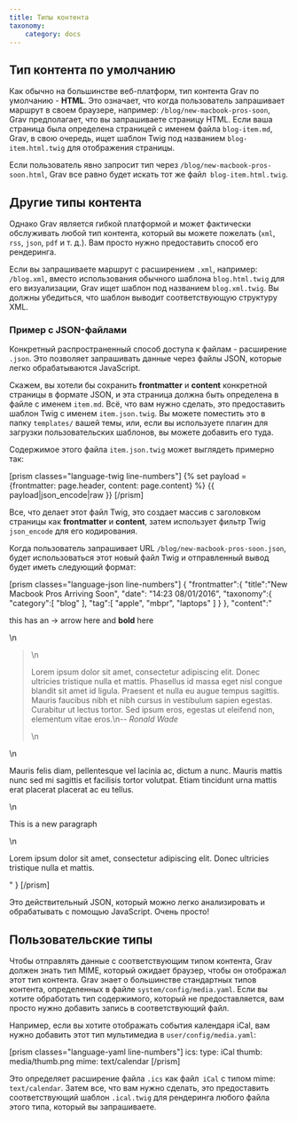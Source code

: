 ```yaml
---
title: Типы контента
taxonomy:
    category: docs
---
```


## Тип контента по умолчанию

Как обычно на большинстве веб-платформ, тип контента Grav по умолчанию - **HTML**. Это означает, что когда пользователь запрашивает маршрут в своем браузере, например: `/blog/new-macbook-pros-soon`, Grav предполагает, что вы запрашиваете страницу HTML. Если ваша страница была определена страницей с именем файла `blog-item.md`, Grav, в свою очередь, ищет шаблон Twig под названием `blog-item.html.twig` для отображения страницы.

Если пользователь явно запросит тип через `/blog/new-macbook-pros-soon.html`, Grav все равно будет искать тот же файл` blog-item.html.twig`.

## Другие типы контента

Однако Grav является гибкой платформой и может фактически обслуживать любой тип контента, который вы можете пожелать (`xml`,` rss`, `json`, `pdf` и т. д.). Вам просто нужно предоставить способ его рендеринга.

Если вы запрашиваете маршрут с расширением `.xml`, например: `/blog.xml`, вместо использования обычного шаблона `blog.html.twig` для его визуализации,
Grav ищет шаблон под названием `blog.xml.twig`. Вы должны убедиться, что шаблон выводит соответствующую структуру XML.

### Пример с JSON-файлами

Конкретный распространенный способ доступа к файлам - расширение `.json`. Это позволяет запрашивать данные через файлы JSON, которые легко обрабатываются JavaScript.

Скажем, вы хотели бы сохранить **frontmatter** и **content** конкретной страницы в формате JSON, и эта страница должна быть определена в файле с именем `item.md`. Всё, что вам нужно сделать, это предоставить шаблон Twig с именем `item.json.twig`. Вы можете поместить это в папку `templates/` вашей темы, или, если вы используете плагин для загрузки пользовательских шаблонов, вы можете добавить его туда.

Содержимое этого файла `item.json.twig` может выглядеть примерно так:

[prism classes="language-twig line-numbers"]
{% set payload = {frontmatter: page.header, content: page.content}  %}
{{ payload|json_encode|raw }}
[/prism]

Все, что делает этот файл Twig, это создает массив с заголовком страницы как **frontmatter** и **content**, затем использует фильтр Twig `json_encode` для его кодирования.

Когда пользователь запрашивает URL `/blog/new-macbook-pros-soon.json`, будет использоваться этот новый файл Twig и отправленный вывод будет иметь следующий формат:

[prism classes="language-json line-numbers"]
{
   "frontmatter":{
      "title":"New Macbook Pros Arriving Soon",
      "date": "14:23 08/01/2016",
      "taxonomy":{
         "category":[
            "blog"
         ],
         "tag":[
            "apple",
            "mbpr",
            "laptops"
         ]
      }
   },
   "content":"<p>this has an -&gt; arrow here and <strong>bold</strong> here</p>\n<blockquote>\n<p>Lorem ipsum dolor sit amet, consectetur adipiscing elit. Donec ultricies tristique nulla et mattis. Phasellus id massa eget nisl congue blandit sit amet id ligula. Praesent et nulla eu augue tempus sagittis. Mauris faucibus nibh et nibh cursus in vestibulum sapien egestas. Curabitur ut lectus tortor. Sed ipsum eros, egestas ut eleifend non, elementum vitae eros.\n-- <cite> Ronald Wade</cite></p>\n</blockquote>\n<p>Mauris felis diam, pellentesque vel lacinia ac, dictum a nunc. Mauris mattis nunc sed mi sagittis et facilisis tortor volutpat. Etiam tincidunt urna mattis erat placerat placerat ac eu tellus.</p>\n<p>This is a new paragraph</p>\n<p>Lorem ipsum dolor sit amet, consectetur adipiscing elit. Donec ultricies tristique nulla et mattis.</p>"
}
[/prism]

Это действительный JSON, который можно легко анализировать и обрабатывать с помощью JavaScript. Очень просто!

## Пользовательские типы

Чтобы отправлять данные с соответствующим типом контента, Grav должен знать тип MIME, который ожидает браузер, чтобы он отображал этот тип контента. Grav знает о большинстве стандартных типов контента, определенных в файле `system/config/media.yaml`. Если вы хотите обработать тип содержимого, который не предоставляется, вам просто нужно добавить запись в соответствующий файл.

Например, если вы хотите отображать события календаря iCal, вам нужно добавить этот тип мультимедиа в `user/config/media.yaml`:

[prism classes="language-yaml line-numbers"]
  ics:
    type: iCal
    thumb: media/thumb.png
    mime: text/calendar
[/prism]

Это определяет расширение файла `.ics` как файл` iCal` с типом mime: `text/calendar`. Затем все, что вам нужно сделать, это предоставить соответствующий шаблон `.ical.twig` для рендеринга любого файла этого типа, который вы запрашиваете.

